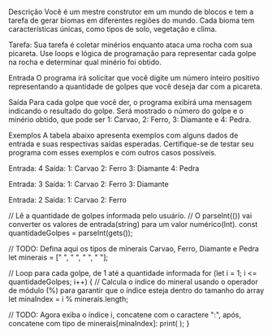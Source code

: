 Descrição
Você é um mestre construtor em um mundo de blocos e tem a tarefa de gerar biomas em diferentes regiões do mundo. Cada bioma tem características únicas, como tipos de solo, vegetação e clima.

Tarefa: Sua tarefa é coletar minérios enquanto ataca uma rocha com sua picareta. Use loops e lógica de programação para representar cada golpe na rocha e determinar qual minério foi obtido.

Entrada
O programa irá solicitar que você digite um número inteiro positivo representando a quantidade de golpes que você deseja dar com a picareta.

Saída
Para cada golpe que você der, o programa exibirá uma mensagem indicando o resultado do golpe. Será mostrado o número do golpe e o minério obtido, que pode ser 1: Carvao, 2: Ferro, 3: Diamante e 4: Pedra.

Exemplos
A tabela abaixo apresenta exemplos com alguns dados de entrada e suas respectivas saídas esperadas. Certifique-se de testar seu programa com esses exemplos e com outros casos possíveis.

Entrada: 4
Saída:
1: Carvao
2: Ferro
3: Diamante
4: Pedra

Entrada: 3
Saída:
1: Carvao
2: Ferro
3: Diamante

Entrada: 2
Saída:
1: Carvao 
2: Ferro

// Lê a quantidade de golpes informada pelo usuário. 
// O parseInt(()) vai converter os valores de entrada(string) para um valor numérico(Int).
const quantidadeGolpes = parseInt(gets());

// TODO: Defina aqui os tipos de minerais Carvao, Ferro, Diamante e Pedra
let minerais = ["   ", " ", "   ", "   "];

// Loop para cada golpe, de 1 até a quantidade informada
for (let i = 1; i <= quantidadeGolpes; i++) {
  // Calcula o índice do mineral usando o operador de módulo (%) para garantir que o índice esteja dentro do tamanho do array
  let minaIndex = i % minerais.length;
  
  // TODO: Agora exiba o índice i, concatene com o caractere ":", após, concatene com tipo de minerais[minaIndex]:
  print(    );
}
